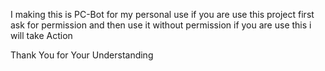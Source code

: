 I making this is PC-Bot for my personal use 
if you are use this project first ask for permission and then use it
without permission if you are use this i will take Action 

Thank You for Your Understanding 
